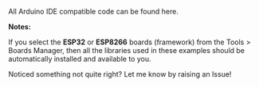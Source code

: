 All Arduino IDE compatible code can be found here.

**Notes:**

If you select the **ESP32** or **ESP8266** boards (framework) from the Tools > Boards Manager, then all the libraries used in these examples should be automatically installed and available to you.

Noticed something not quite right? Let me know by raising an Issue!
